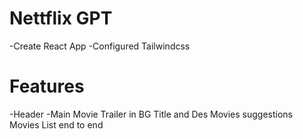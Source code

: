 # Nettflix GPT

-Create React App
-Configured Tailwindcss


# Features

-Header
-Main Movie
  Trailer in BG
  Title and Des
  Movies suggestions
  Movies List end to end
  